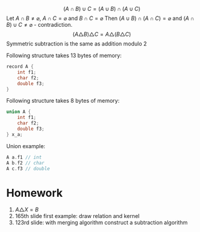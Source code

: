 $$
(A \cap B) \cup C = (A \cup B) \cap (A \cup C)
$$
Let $A \cap B \neq \varnothing$, $A \cap C = \varnothing$ and $B \cap C = \varnothing$
Then $(A \cup B) \cap (A \cap C) = \varnothing$ and $(A \cap B) \cup C \neq \varnothing$ - contradiction.
$$
(A \triangle B) \triangle C = A \triangle (B \triangle C)
$$
Symmetric subtraction is the same as addition modulo 2

Following structure takes 13 bytes of memory:
```C
record A {
	int f1;
	char f2;
	double f3;
}
```
Following structure takes 8 bytes of memory:
```C
union A {
	int f1;
	char f2;
	double f3;
} x_a;
```
Union example:
```C
A a.f1 // int
A b.f2 // char
A c.f3 // double
```

# Homework
1. $A \triangle X = B$
2. 165th slide first example: draw relation and kernel
3. 123rd slide: with merging algorithm construct a subtraction algorithm
